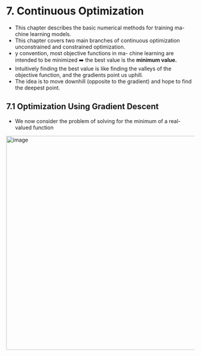 # 7. Continuous Optimization

- This chapter describes the basic numerical methods for training ma- chine learning models.
- This chapter covers two main branches of continuous optimization unconstrained and constrained optimization.
- y convention, most objective functions in ma- chine learning are intended to be minimized
  ➡️ the best value is the **minimum value.**
- Intuitively finding the best value is like finding the valleys of the objective function, and the gradients point us uphill.
- The idea is to move downhill (opposite to the gradient) and hope to find the deepest point.

## 7.1 Optimization Using Gradient Descent
- We now consider the problem of solving for the minimum of a real-valued function
<img width="570" alt="image" src="https://github.com/user-attachments/assets/be97ae1c-9a46-4918-93c3-bc6685d96e9e">

